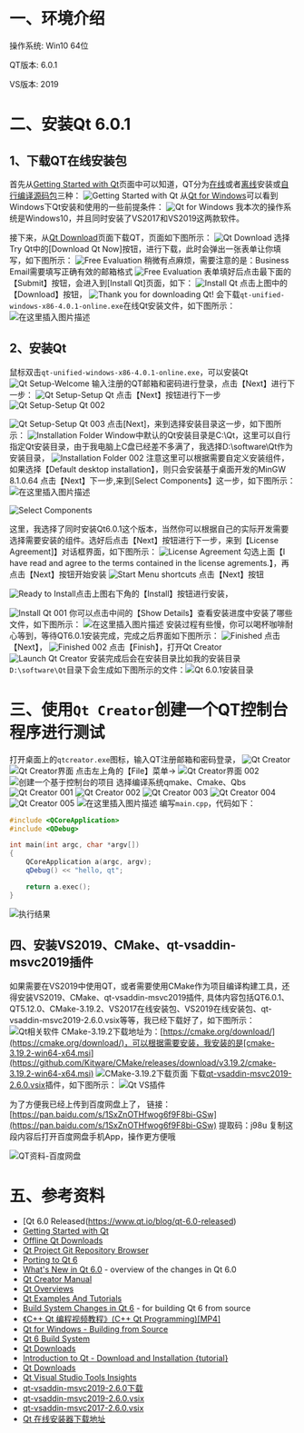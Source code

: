 # 一、环境介绍
操作系统: Win10 64位

QT版本: 6.0.1

VS版本:  2019

# 二、安装Qt 6.0.1
## 1、下载QT在线安装包
首先从[Getting Started with Qt](https://doc.qt.io/qt-5/gettingstarted.html)页面中可以知道，QT分为[在线](https://doc.qt.io/qt-5/gettingstarted.html#online-installation)或者[离线](https://doc.qt.io/qt-5/gettingstarted.html#offline-installation)安装或[自行编译源码包](https://doc.qt.io/qt-5/build-sources.html)三种：
![Getting Started with Qt](https://img-blog.csdnimg.cn/20210110130627296.png?x-oss-process=image/watermark,type_ZmFuZ3poZW5naGVpdGk,shadow_10,text_aHR0cHM6Ly9ibG9nLmNzZG4ubmV0L2NjZjE5ODgxMDMw,size_16,color_FFFFFF,t_70)
从[Qt for Windows](https://doc.qt.io/qt-5/windows.html)可以看到Windows下Qt安装和使用的一些前提条件：
![Qt for Windows](https://img-blog.csdnimg.cn/20210110130750656.png?x-oss-process=image/watermark,type_ZmFuZ3poZW5naGVpdGk,shadow_10,text_aHR0cHM6Ly9ibG9nLmNzZG4ubmV0L2NjZjE5ODgxMDMw,size_16,color_FFFFFF,t_70)
我本次的操作系统是Windows10，并且同时安装了VS2017和VS2019这两款软件。

接下来，从[Qt Download](https://www.qt.io/download)页面下载QT，页面如下图所示：
![Qt Download](https://img-blog.csdnimg.cn/20210110131037447.png?x-oss-process=image/watermark,type_ZmFuZ3poZW5naGVpdGk,shadow_10,text_aHR0cHM6Ly9ibG9nLmNzZG4ubmV0L2NjZjE5ODgxMDMw,size_16,color_FFFFFF,t_70)
选择Try Qt中的[Download Qt Now]按钮，进行下载，此时会弹出一张表单让你填写，如下图所示：
![Free Evaluation](https://img-blog.csdnimg.cn/20210110131233734.png?x-oss-process=image/watermark,type_ZmFuZ3poZW5naGVpdGk,shadow_10,text_aHR0cHM6Ly9ibG9nLmNzZG4ubmV0L2NjZjE5ODgxMDMw,size_16,color_FFFFFF,t_70)
稍微有点麻烦，需要注意的是：Business Email需要填写正确有效的邮箱格式
![Free Evaluation](https://img-blog.csdnimg.cn/20210110131447960.png?x-oss-process=image/watermark,type_ZmFuZ3poZW5naGVpdGk,shadow_10,text_aHR0cHM6Ly9ibG9nLmNzZG4ubmV0L2NjZjE5ODgxMDMw,size_16,color_FFFFFF,t_70)
表单填好后点击最下面的【Submit】按钮，会进入到[Install Qt]页面，如下：
![Install Qt](https://img-blog.csdnimg.cn/20210110131558154.png?x-oss-process=image/watermark,type_ZmFuZ3poZW5naGVpdGk,shadow_10,text_aHR0cHM6Ly9ibG9nLmNzZG4ubmV0L2NjZjE5ODgxMDMw,size_16,color_FFFFFF,t_70)
点击上图中的【Download】按钮，
![Thank you for downloading Qt!](https://img-blog.csdnimg.cn/2021011013171985.png?x-oss-process=image/watermark,type_ZmFuZ3poZW5naGVpdGk,shadow_10,text_aHR0cHM6Ly9ibG9nLmNzZG4ubmV0L2NjZjE5ODgxMDMw,size_16,color_FFFFFF,t_70)
会下载`qt-unified-windows-x86-4.0.1-online.exe`在线Qt安装文件，如下图所示：
![在这里插入图片描述](https://img-blog.csdnimg.cn/2021011013222762.png?x-oss-process=image/watermark,type_ZmFuZ3poZW5naGVpdGk,shadow_10,text_aHR0cHM6Ly9ibG9nLmNzZG4ubmV0L2NjZjE5ODgxMDMw,size_16,color_FFFFFF,t_70)

## 2、安装Qt
鼠标双击`qt-unified-windows-x86-4.0.1-online.exe`，可以安装Qt
![Qt Setup-Welcome](https://img-blog.csdnimg.cn/20210110132548666.png?x-oss-process=image/watermark,type_ZmFuZ3poZW5naGVpdGk,shadow_10,text_aHR0cHM6Ly9ibG9nLmNzZG4ubmV0L2NjZjE5ODgxMDMw,size_16,color_FFFFFF,t_70)
输入注册的QT邮箱和密码进行登录，点击【Next】进行下一步：
![Qt Setup-Setup Qt](https://img-blog.csdnimg.cn/20210110132747178.png?x-oss-process=image/watermark,type_ZmFuZ3poZW5naGVpdGk,shadow_10,text_aHR0cHM6Ly9ibG9nLmNzZG4ubmV0L2NjZjE5ODgxMDMw,size_16,color_FFFFFF,t_70)
点击【Next】按钮进行下一步
![Qt Setup-Setup Qt 002](https://img-blog.csdnimg.cn/20210110132851315.png?x-oss-process=image/watermark,type_ZmFuZ3poZW5naGVpdGk,shadow_10,text_aHR0cHM6Ly9ibG9nLmNzZG4ubmV0L2NjZjE5ODgxMDMw,size_16,color_FFFFFF,t_70)

![Qt Setup-Setup Qt 003](https://img-blog.csdnimg.cn/20210110132938539.png?x-oss-process=image/watermark,type_ZmFuZ3poZW5naGVpdGk,shadow_10,text_aHR0cHM6Ly9ibG9nLmNzZG4ubmV0L2NjZjE5ODgxMDMw,size_16,color_FFFFFF,t_70)
点击[Next]，来到选择安装目录这一步，如下图所示：
![Installation Folder](https://img-blog.csdnimg.cn/20210110133020317.png?x-oss-process=image/watermark,type_ZmFuZ3poZW5naGVpdGk,shadow_10,text_aHR0cHM6Ly9ibG9nLmNzZG4ubmV0L2NjZjE5ODgxMDMw,size_16,color_FFFFFF,t_70)
Window中默认的Qt安装目录是C:\Qt，这里可以自行指定Qt安装目录，由于我电脑上C盘已经差不多满了，我选择D:\software\Qt作为安装目录，
![Installation Folder 002](https://img-blog.csdnimg.cn/20210110133317901.png?x-oss-process=image/watermark,type_ZmFuZ3poZW5naGVpdGk,shadow_10,text_aHR0cHM6Ly9ibG9nLmNzZG4ubmV0L2NjZjE5ODgxMDMw,size_16,color_FFFFFF,t_70)
注意这里可以根据需要自定义安装组件，如果选择【Default desktop installation】，则只会安装基于桌面开发的MinGW 8.1.0.64
点击【Next】下一步,来到[Select Components】这一步，如下图所示：
![在这里插入图片描述](https://img-blog.csdnimg.cn/20210110133508188.png?x-oss-process=image/watermark,type_ZmFuZ3poZW5naGVpdGk,shadow_10,text_aHR0cHM6Ly9ibG9nLmNzZG4ubmV0L2NjZjE5ODgxMDMw,size_16,color_FFFFFF,t_70)

![Select Components](https://img-blog.csdnimg.cn/20210110134620663.png?x-oss-process=image/watermark,type_ZmFuZ3poZW5naGVpdGk,shadow_10,text_aHR0cHM6Ly9ibG9nLmNzZG4ubmV0L2NjZjE5ODgxMDMw,size_16,color_FFFFFF,t_70)

这里，我选择了同时安装Qt6.0.1这个版本，当然你可以根据自己的实际开发需要选择需要安装的组件。选好后点击【Next】按钮进行下一步，来到【License Agreement]】对话框界面，如下图所示：
![License Agreement](https://img-blog.csdnimg.cn/20210110134030662.png?x-oss-process=image/watermark,type_ZmFuZ3poZW5naGVpdGk,shadow_10,text_aHR0cHM6Ly9ibG9nLmNzZG4ubmV0L2NjZjE5ODgxMDMw,size_16,color_FFFFFF,t_70)
勾选上面【I have read and agree to the terms contained in the license agrements.】，再点击【Next】按钮开始安装
![Start Menu shortcuts](https://img-blog.csdnimg.cn/20210110134254157.png?x-oss-process=image/watermark,type_ZmFuZ3poZW5naGVpdGk,shadow_10,text_aHR0cHM6Ly9ibG9nLmNzZG4ubmV0L2NjZjE5ODgxMDMw,size_16,color_FFFFFF,t_70)
点击【Next】按钮

![Ready to Install](https://img-blog.csdnimg.cn/20210110134822321.png?x-oss-process=image/watermark,type_ZmFuZ3poZW5naGVpdGk,shadow_10,text_aHR0cHM6Ly9ibG9nLmNzZG4ubmV0L2NjZjE5ODgxMDMw,size_16,color_FFFFFF,t_70)点击上图右下角的【Install】按钮进行安装，

![Install Qt 001](https://img-blog.csdnimg.cn/20210110134917935.png?x-oss-process=image/watermark,type_ZmFuZ3poZW5naGVpdGk,shadow_10,text_aHR0cHM6Ly9ibG9nLmNzZG4ubmV0L2NjZjE5ODgxMDMw,size_16,color_FFFFFF,t_70)
你可以点击中间的【Show Details】查看安装进度中安装了哪些文件，如下图所示：
![在这里插入图片描述](https://img-blog.csdnimg.cn/20210110134958180.png?x-oss-process=image/watermark,type_ZmFuZ3poZW5naGVpdGk,shadow_10,text_aHR0cHM6Ly9ibG9nLmNzZG4ubmV0L2NjZjE5ODgxMDMw,size_16,color_FFFFFF,t_70)
安装过程有些慢，你可以喝杯咖啡耐心等到，等待QT6.0.1安装完成，完成之后界面如下图所示：
![Finished](https://img-blog.csdnimg.cn/2021011015091158.png?x-oss-process=image/watermark,type_ZmFuZ3poZW5naGVpdGk,shadow_10,text_aHR0cHM6Ly9ibG9nLmNzZG4ubmV0L2NjZjE5ODgxMDMw,size_16,color_FFFFFF,t_70)
点击【Next】，
![Finished 002](https://img-blog.csdnimg.cn/20210110151012295.png?x-oss-process=image/watermark,type_ZmFuZ3poZW5naGVpdGk,shadow_10,text_aHR0cHM6Ly9ibG9nLmNzZG4ubmV0L2NjZjE5ODgxMDMw,size_16,color_FFFFFF,t_70)
点击【Finish】，打开Qt Creator
![Launch Qt Creator](https://img-blog.csdnimg.cn/20210110151213241.png?x-oss-process=image/watermark,type_ZmFuZ3poZW5naGVpdGk,shadow_10,text_aHR0cHM6Ly9ibG9nLmNzZG4ubmV0L2NjZjE5ODgxMDMw,size_16,color_FFFFFF,t_70)
安装完成后会在安装目录比如我的安装目录`D:\software\Qt`目录下会生成如下图所示的文件：![Qt 6.0.1安装目录](https://img-blog.csdnimg.cn/20210110151355268.png?x-oss-process=image/watermark,type_ZmFuZ3poZW5naGVpdGk,shadow_10,text_aHR0cHM6Ly9ibG9nLmNzZG4ubmV0L2NjZjE5ODgxMDMw,size_16,color_FFFFFF,t_70)


# 三、使用`Qt Creator`创建一个QT控制台程序进行测试
打开桌面上的`qtcreator.exe`图标，输入QT注册邮箱和密码登录，
![Qt Creator](https://img-blog.csdnimg.cn/20210110151705476.png?x-oss-process=image/watermark,type_ZmFuZ3poZW5naGVpdGk,shadow_10,text_aHR0cHM6Ly9ibG9nLmNzZG4ubmV0L2NjZjE5ODgxMDMw,size_16,color_FFFFFF,t_70)
![Qt Creator界面](https://img-blog.csdnimg.cn/20210110151813203.png?x-oss-process=image/watermark,type_ZmFuZ3poZW5naGVpdGk,shadow_10,text_aHR0cHM6Ly9ibG9nLmNzZG4ubmV0L2NjZjE5ODgxMDMw,size_16,color_FFFFFF,t_70)
点击左上角的【File】菜单->
![Qt Creator界面 002](https://img-blog.csdnimg.cn/20210110151846387.png?x-oss-process=image/watermark,type_ZmFuZ3poZW5naGVpdGk,shadow_10,text_aHR0cHM6Ly9ibG9nLmNzZG4ubmV0L2NjZjE5ODgxMDMw,size_16,color_FFFFFF,t_70)
![创建一个基于控制台的项目](https://img-blog.csdnimg.cn/2021011015223497.png?x-oss-process=image/watermark,type_ZmFuZ3poZW5naGVpdGk,shadow_10,text_aHR0cHM6Ly9ibG9nLmNzZG4ubmV0L2NjZjE5ODgxMDMw,size_16,color_FFFFFF,t_70)
选择编译系统qmake、Cmake、Qbs
![Qt Creator 001](https://img-blog.csdnimg.cn/20210110152324879.png?x-oss-process=image/watermark,type_ZmFuZ3poZW5naGVpdGk,shadow_10,text_aHR0cHM6Ly9ibG9nLmNzZG4ubmV0L2NjZjE5ODgxMDMw,size_16,color_FFFFFF,t_70)
![Qt Creator 002](https://img-blog.csdnimg.cn/20210110152519522.png?x-oss-process=image/watermark,type_ZmFuZ3poZW5naGVpdGk,shadow_10,text_aHR0cHM6Ly9ibG9nLmNzZG4ubmV0L2NjZjE5ODgxMDMw,size_16,color_FFFFFF,t_70)
![Qt Creator 003](https://img-blog.csdnimg.cn/20210110152542107.png?x-oss-process=image/watermark,type_ZmFuZ3poZW5naGVpdGk,shadow_10,text_aHR0cHM6Ly9ibG9nLmNzZG4ubmV0L2NjZjE5ODgxMDMw,size_16,color_FFFFFF,t_70)
![Qt Creator 004](https://img-blog.csdnimg.cn/2021011015255879.png?x-oss-process=image/watermark,type_ZmFuZ3poZW5naGVpdGk,shadow_10,text_aHR0cHM6Ly9ibG9nLmNzZG4ubmV0L2NjZjE5ODgxMDMw,size_16,color_FFFFFF,t_70)
![Qt Creator 005](https://img-blog.csdnimg.cn/20210110152625671.png?x-oss-process=image/watermark,type_ZmFuZ3poZW5naGVpdGk,shadow_10,text_aHR0cHM6Ly9ibG9nLmNzZG4ubmV0L2NjZjE5ODgxMDMw,size_16,color_FFFFFF,t_70)
![在这里插入图片描述](https://img-blog.csdnimg.cn/20210110152734368.png?x-oss-process=image/watermark,type_ZmFuZ3poZW5naGVpdGk,shadow_10,text_aHR0cHM6Ly9ibG9nLmNzZG4ubmV0L2NjZjE5ODgxMDMw,size_16,color_FFFFFF,t_70)
编写`main.cpp`，代码如下：
```cpp
#include <QCoreApplication>
#include <QDebug>

int main(int argc, char *argv[])
{
    QCoreApplication a(argc, argv);
    qDebug() << "hello, qt";

    return a.exec();
}

```
![执行结果 ](https://img-blog.csdnimg.cn/20210110152843119.png?x-oss-process=image/watermark,type_ZmFuZ3poZW5naGVpdGk,shadow_10,text_aHR0cHM6Ly9ibG9nLmNzZG4ubmV0L2NjZjE5ODgxMDMw,size_16,color_FFFFFF,t_70)

## 四、安装VS2019、CMake、qt-vsaddin-msvc2019插件
如果需要在VS2019中使用QT，或者需要使用CMake作为项目编译构建工具，还得安装VS2019、CMake、qt-vsaddin-msvc2019插件,
具体内容包括QT6.0.1、QT5.12.0、CMake-3.19.2、VS2017在线安装包、VS2019在线安装包、qt-vsaddin-msvc2019-2.6.0.vsix等等，我已经下载好了，如下图所示：
![Qt相关软件](https://img-blog.csdnimg.cn/20210110160214380.png?x-oss-process=image/watermark,type_ZmFuZ3poZW5naGVpdGk,shadow_10,text_aHR0cHM6Ly9ibG9nLmNzZG4ubmV0L2NjZjE5ODgxMDMw,size_16,color_FFFFFF,t_70)
CMake-3.19.2下载地址为：[https://cmake.org/download/](https://cmake.org/download/)，可以根据需要安装，我安装的是[cmake-3.19.2-win64-x64.msi](https://github.com/Kitware/CMake/releases/download/v3.19.2/cmake-3.19.2-win64-x64.msi)
![CMake-3.19.2下载页面](https://img-blog.csdnimg.cn/2021011016055335.png?x-oss-process=image/watermark,type_ZmFuZ3poZW5naGVpdGk,shadow_10,text_aHR0cHM6Ly9ibG9nLmNzZG4ubmV0L2NjZjE5ODgxMDMw,size_16,color_FFFFFF,t_70)
下载[qt-vsaddin-msvc2019-2.6.0.vsix](https://download.qt.io/official_releases/vsaddin/2.6.0/qt-vsaddin-msvc2019-2.6.0.vsix)插件，如下图所示：
![Qt VS插件](https://img-blog.csdnimg.cn/20210110161015694.png?x-oss-process=image/watermark,type_ZmFuZ3poZW5naGVpdGk,shadow_10,text_aHR0cHM6Ly9ibG9nLmNzZG4ubmV0L2NjZjE5ODgxMDMw,size_16,color_FFFFFF,t_70)


为了方便我已经上传到百度网盘上了，
链接：[https://pan.baidu.com/s/1SxZnOTHfwog6f9F8bi-GSw](https://pan.baidu.com/s/1SxZnOTHfwog6f9F8bi-GSw)
提取码：j98u 
复制这段内容后打开百度网盘手机App，操作更方便哦

![QT资料-百度网盘](https://img-blog.csdnimg.cn/20210110161512636.png?x-oss-process=image/watermark,type_ZmFuZ3poZW5naGVpdGk,shadow_10,text_aHR0cHM6Ly9ibG9nLmNzZG4ubmV0L2NjZjE5ODgxMDMw,size_16,color_FFFFFF,t_70)



# 五、参考资料
- [Qt 6.0 Released(https://www.qt.io/blog/qt-6.0-released)
- [Getting Started with Qt](https://doc.qt.io/qt-5/gettingstarted.html)
- [Offline Qt Downloads](https://www.qt.io/offline-installers)
- [Qt Project Git Repository Browser](https://code.qt.io/cgit/qt/)
- [Porting to Qt 6](https://doc.qt.io/qt-6/portingguide.html)
- [What's New in Qt 6.0](https://doc.qt.io/qt-6/whatsnew60.html) - overview of the changes in Qt 6.0
- [Qt Creator Manual](http://doc.qt.io/qtcreator/index.html)
- [Qt Overviews](https://doc.qt.io/qt-6/overviews-main.html)
- [Qt Examples And Tutorials](https://doc.qt.io/qt-6/qtexamplesandtutorials.html)
- [Build System Changes in Qt 6](https://doc.qt.io/qt-6/qt6-buildsystem.html) - for building Qt 6 from source
- [《C++ Qt 编程视频教程》(C++ Qt Programming)[MP4]](https://blog.csdn.net/xiaofeixiall/article/details/82117909)
- [Qt for Windows - Building from Source](https://doc.qt.io/qt-5/windows-building.html)
- [Qt 6 Build System](https://www.qt.io/blog/qt-6-build-system)
- [Qt Downloads](http://download.qt.io/)
- [Introduction to Qt - Download and Installation {tutorial}](https://resources.qt.io/development-topic-getting-started-with-qt/introduction-to-qt-installing-qt-creator)
- [Qt Downloads](http://download.qt.io/official_releases/qt/)
- [Qt Visual Studio Tools Insights](https://resources.qt.io/development-topic-getting-started-with-qt/qt-visual-studio-tools-insights)
- [qt-vsaddin-msvc2019-2.6.0下载](https://download.qt.io/official_releases/vsaddin/2.6.0/)
- [qt-vsaddin-msvc2019-2.6.0.vsix](https://download.qt.io/official_releases/vsaddin/2.6.0/qt-vsaddin-msvc2019-2.6.0.vsix)
- [qt-vsaddin-msvc2017-2.6.0.vsix](https://download.qt.io/official_releases/vsaddin/2.6.0/qt-vsaddin-msvc2017-2.6.0.vsix)
- [Qt  在线安装器下载地址](http://download.qt.io/archive/online_installers/4.0/)
